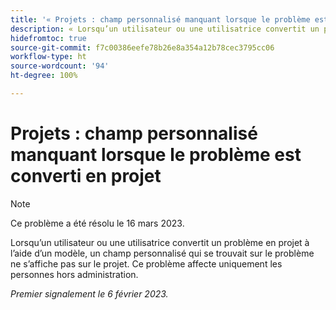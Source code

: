 ```yaml
---
title: '« Projets : champ personnalisé manquant lorsque le problème est converti en projet »'
description: « Lorsqu’un utilisateur ou une utilisatrice convertit un problème en projet à l’aide d’un modèle, un champ personnalisé qui se trouvait sur le problème ne s’affiche pas sur le projet. Ce problème affecte uniquement les personnes hors administration. »
hidefromtoc: true
source-git-commit: f7c00386eefe78b26e8a354a12b78cec3795cc06
workflow-type: ht
source-wordcount: '94'
ht-degree: 100%

---
```



# Projets : champ personnalisé manquant lorsque le problème est converti en projet

>[!NOTE]
>
>Ce problème a été résolu le 16 mars 2023.

Lorsqu’un utilisateur ou une utilisatrice convertit un problème en projet à l’aide d’un modèle, un champ personnalisé qui se trouvait sur le problème ne s’affiche pas sur le projet. Ce problème affecte uniquement les personnes hors administration.

_Premier signalement le 6 février 2023._

